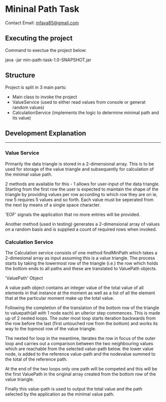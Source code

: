 # Mininal Path Task

Contact Email: mfava85@gmail.com

## Executing the project

Command to exectue the project below:

java -jar min-path-task-1.0-SNAPSHOT.jar


## Structure

Project is split in 3 main parts:

- Main class to invoke the project
- ValueService (used to either read values from console or generat random values)
- CalculationService (implements the logic to determine minimal path and its value)


## Development Explanation
________________________________________________________________________________________________________________________________________

### Value Service

Primarily the data triangle is stored in a 2-dimensional array. This is to be used for storage of the value triangle and subsequently for calculation of the minimal value path.

2 methods are available for this - 1 allows for user-input of the data triangle. Starting from the first row the user is expected to maintain the shape of the triangle by providing values per row according to which row they are on ie, row 5 requires 5 values and so forth. Each value must be seperated from the next by means of a single space character.

'EOF' signals the application that no more entries will be provided.


Another method (used in testing) generates a 2-dimensional array of values on a random basis and is supplied a count of required rows when invoked.

### Calculation Service

The Calculation service consists of one method findMinPath which takes a 2-dimesional array as input assuming this is a value triangle. The process starts by taking the lowermost row of the triangle (i.e.) the row which holds the bottom ends to all paths and these are translated to ValuePath objects.

'ValuePath' Object

A value path object contains an integer value of the total value of all elements in that instance at the moment as well as a list of all the element that at the particular moment make up the total value.

Following the completion of the translation of the bottom row of the triangle to valuepath(all with 1 node each) an ulterior step commences. This is made up of 2 nested loops. The outer most loop starts iteration backwards from the row before the last (first untouched row from the bottom) and works its way to the topmost row of the value triangle.

The nested for loop in the meantime, iterates the row in focus of the outer loop and carries out a comparison between  the two neighbouring values which are reachable from the selected value-path below. the lower value node, is added to the reference value-path and the nodevalue summed to the total of the reference path.

At the end of the two loops only one path will be competed and this will be the first ValuePath in the original array created from the bottom row of the value triangle.

Finally this value-path is used to output the total value and the path selected by the application as the minimal value path.



